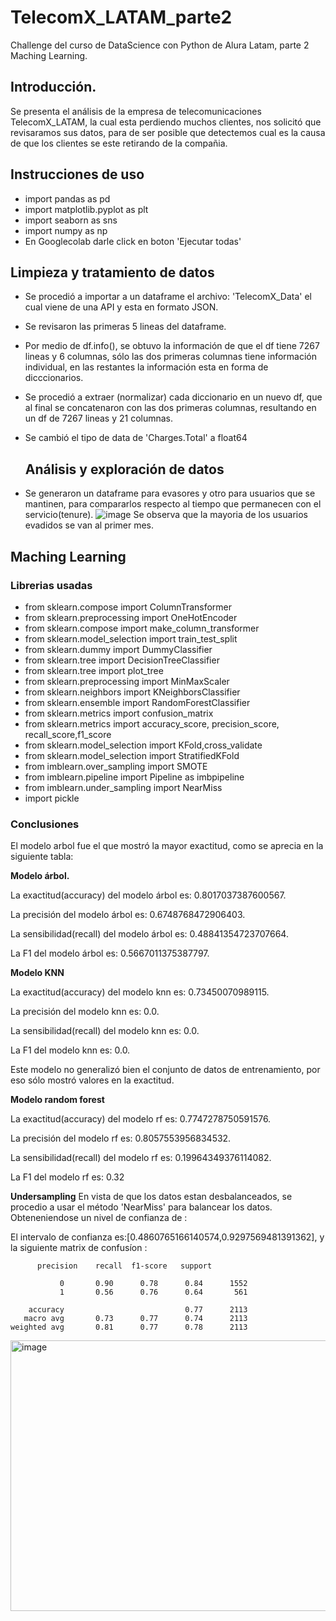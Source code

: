 # TelecomX_LATAM_parte2
Challenge del curso de DataScience con Python de Alura Latam, parte 2 Maching Learning.

## **Introducción.**

Se presenta el análisis de la empresa de telecomunicaciones TelecomX_LATAM, la cual esta perdiendo muchos clientes, nos solicitó que revisaramos sus datos, 
para  de ser posible que detectemos cual es la causa de que los clientes se este retirando de la compañia.


## **Instrucciones de uso**

* import pandas as pd
* import matplotlib.pyplot as plt
* import seaborn as sns
* import numpy as np
* En Googlecolab darle click en boton 'Ejecutar todas'


## **Limpieza y tratamiento de datos**

* Se procedió a importar a un dataframe el archivo: 'TelecomX_Data' el cual viene de una API y esta en formato JSON.
* Se revisaron las primeras 5 lineas del dataframe.
* Por medio de df.info(), se obtuvo la información de que el df tiene 7267 lineas y 6 columnas, sólo las dos primeras columnas tiene información individual, en las restantes la información esta en forma de dicccionarios.
* Se procedió a extraer (normalizar) cada diccionario en un nuevo df, que al final se concatenaron con las dos primeras columnas, resultando en un df de 7267 lineas y 21 columnas.
* Se cambió el tipo de data de 'Charges.Total' a float64

  ## **Análisis y exploración de datos**
* Se generaron un dataframe para evasores y otro para usuarios que se mantinen, para compararlos respecto al tiempo que permanecen con el servicio(tenure).
 ![image](https://github.com/user-attachments/assets/75d7bee9-7a81-48a9-b5f7-cfba0660670d)
 Se observa que la mayoria de los usuarios evadidos se van al primer mes.

## **Maching Learning**

### Librerias usadas

* from sklearn.compose import ColumnTransformer
* from sklearn.preprocessing import OneHotEncoder
* from sklearn.compose import make_column_transformer
* from sklearn.model_selection import train_test_split
* from sklearn.dummy import DummyClassifier
* from sklearn.tree import DecisionTreeClassifier
* from sklearn.tree import plot_tree
* from sklearn.preprocessing import MinMaxScaler
* from sklearn.neighbors import KNeighborsClassifier
* from sklearn.ensemble import RandomForestClassifier
* from sklearn.metrics import confusion_matrix
* from sklearn.metrics import accuracy_score, precision_score, recall_score,f1_score
* from sklearn.model_selection import KFold,cross_validate
* from sklearn.model_selection import StratifiedKFold
* from imblearn.over_sampling import SMOTE
* from imblearn.pipeline import Pipeline as imbpipeline
* from imblearn.under_sampling import NearMiss
* import pickle

### Conclusiones

El modelo arbol fue el que mostró la mayor exactitud, como se aprecia en la siguiente tabla:

**Modelo árbol.**

La exactitud(accuracy) del modelo árbol es: 0.8017037387600567.

La precisión del modelo árbol  es: 0.6748768472906403.

La sensibilidad(recall) del modelo árbol  es: 0.48841354723707664.

La F1 del modelo árbol es: 0.5667011375387797.

**Modelo KNN**

La exactitud(accuracy) del modelo knn es: 0.73450070989115.

La precisión del modelo knn  es: 0.0.

La sensibilidad(recall) del modelo knn  es: 0.0.

La F1 del modelo knn es: 0.0.

Este modelo no generalizó bien el conjunto de datos de entrenamiento, por eso sólo mostró valores en la exactitud.

**Modelo random forest**

La exactitud(accuracy) del modelo rf es: 0.7747278750591576.

La precisión del modelo rf  es: 0.8057553956834532.

La sensibilidad(recall) del modelo rf  es: 0.19964349376114082.

La F1 del modelo rf es: 0.32

**Undersampling**
En vista de que los datos estan desbalanceados, se  procedio a usar el
método 'NearMiss' para balancear los datos.
Obteneniendose un nivel de confianza de : 

El intervalo de confianza es:[0.4860765166140574,0.9297569481391362],
y la siguiente matrix de confusíon :

          precision    recall  f1-score   support

               0       0.90      0.78      0.84      1552
               1       0.56      0.76      0.64       561

        accuracy                           0.77      2113
       macro avg       0.73      0.77      0.74      2113
    weighted avg       0.81      0.77      0.78      2113




<img width="515" height="433" alt="image" src="https://github.com/user-attachments/assets/a89b152d-e681-41bf-87bd-3499781e7fa2" />




